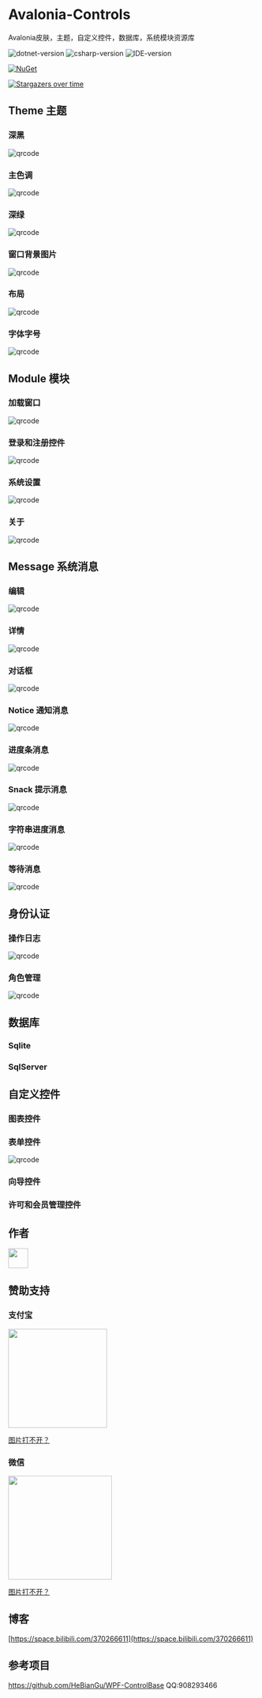 # Avalonia-Controls
Avalonia皮肤，主题，自定义控件，数据库，系统模块资源库
<p align="left"> 
    <img alt="dotnet-version" src="https://img.shields.io/badge/.net-v7.0-windows.svg"></img>
    <img alt="csharp-version" src="https://img.shields.io/badge/C%23-9.0-blue.svg"></img>
    <img alt="IDE-version" src="https://img.shields.io/badge/IDE-vs2022-blue.svg"></img>
</p>

[![NuGet](https://buildstats.info/nuget/Avalonia.Theme)](https://www.nuget.org/packages/Avalonia.Theme)

[![Stargazers over time](https://starchart.cc/HeBianGu/Avalonia-Controls.svg)](https://starchart.cc/HeBianGu/Avalonia-Controls)

## Theme 主题
### 深黑
![qrcode](https://raw.githubusercontent.com/HeBianGu/Avalonia-Controls/main/Document/Dark.png)

### 主色调
![qrcode](https://raw.githubusercontent.com/HeBianGu/Avalonia-Controls/main/Document/Light.Accent.png)

### 深绿
![qrcode](https://raw.githubusercontent.com/HeBianGu/Avalonia-Controls/main/Document/Blue.png)

### 窗口背景图片
![qrcode](https://raw.githubusercontent.com/HeBianGu/Avalonia-Controls/main/Document/BackgroundImage.png)

### 布局
![qrcode](https://raw.githubusercontent.com/HeBianGu/Avalonia-Controls/main/Document/Layout.Small.png)

### 字体字号
![qrcode](https://raw.githubusercontent.com/HeBianGu/Avalonia-Controls/main/Document/Size.Large.png)


## Module 模块
### 加载窗口
![qrcode](https://raw.githubusercontent.com/HeBianGu/Avalonia-Controls/main/Document/Splash.png)

### 登录和注册控件
![qrcode](https://raw.githubusercontent.com/HeBianGu/Avalonia-Controls/main/Document/Login.png)

### 系统设置
![qrcode](https://raw.githubusercontent.com/HeBianGu/Avalonia-Controls/main/Document/Setting.png)

### 关于
![qrcode](https://raw.githubusercontent.com/HeBianGu/Avalonia-Controls/main/Document/About.png)


## Message 系统消息

### 编辑
![qrcode](https://raw.githubusercontent.com/HeBianGu/Avalonia-Controls/main/Document/Form.Edit.png)

### 详情
![qrcode](https://raw.githubusercontent.com/HeBianGu/Avalonia-Controls/main/Document/Form.View.png)

### 对话框
![qrcode](https://raw.githubusercontent.com/HeBianGu/Avalonia-Controls/main/Document/Message.Dialog.png)

### Notice 通知消息
![qrcode](https://raw.githubusercontent.com/HeBianGu/Avalonia-Controls/main/Document/Message.Notice.png)

### 进度条消息
![qrcode](https://raw.githubusercontent.com/HeBianGu/Avalonia-Controls/main/Document/Message.Percent.png)

### Snack 提示消息
![qrcode](https://raw.githubusercontent.com/HeBianGu/Avalonia-Controls/main/Document/Message.Snack.png)

### 字符串进度消息
![qrcode](https://raw.githubusercontent.com/HeBianGu/Avalonia-Controls/main/Document/Message.String.png)

### 等待消息
![qrcode](https://raw.githubusercontent.com/HeBianGu/Avalonia-Controls/main/Document/Message.Waitting.png)

## 身份认证

### 操作日志
![qrcode](https://raw.githubusercontent.com/HeBianGu/Avalonia-Controls/main/Document/Operation.png)

### 角色管理
![qrcode](https://raw.githubusercontent.com/HeBianGu/Avalonia-Controls/main/Document/Role.png)

## 数据库
### Sqlite

### SqlServer

## 自定义控件
### 图表控件

### 表单控件
![qrcode](https://raw.githubusercontent.com/HeBianGu/Avalonia-Controls/main/Document/Form.Edit.png)

### 向导控件

### 许可和会员管理控件

## 作者
<a href="https://github.com/HeBianGu" target="_blank"><img style="height:auto;" alt="" width="40" height="40" class="avatar avatar-user width-full border color-bg-default" src="https://avatars.githubusercontent.com/u/20257332?v=4"></a>

## 赞助支持 

### 支付宝
<img align="center" src="https://gitee.com/hebiangu/wpf-document/raw/master/WPF-Controls/Images/z.jpg" width="200"/>

[图片打不开？](https://gitee.com/hebiangu/wpf-document/blob/master/WPF-Controls/Images/z.jpg)
###  微信
<img align="center" src="https://gitee.com/hebiangu/wpf-document/raw/master/WPF-Controls/Images/w.jpg" width="210"/>

[图片打不开？](https://gitee.com/hebiangu/wpf-document/blob/master/WPF-Controls/Images/w.jpg)

## 博客
[https://space.bilibili.com/370266611](https://space.bilibili.com/370266611)

## 参考项目
https://github.com/HeBianGu/WPF-ControlBase
QQ:908293466
